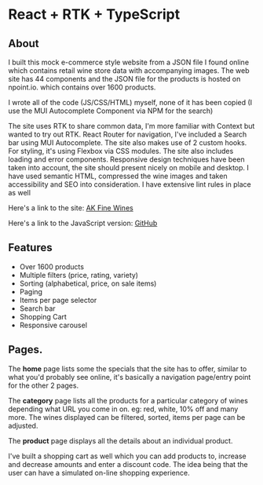 # React + RTK + TypeScript

## About

I built this mock e-commerce style website from a JSON file I found online which contains retail wine store data with accompanying images. The web site has 44 components and the JSON file for the products is hosted on npoint.io. which contains over 1600 products.

I wrote all of the code (JS/CSS/HTML) myself, none of it has been copied (I use the MUI Autocomplete Component via NPM for the search)

The site uses RTK to share common data, I'm more familiar with Context but wanted to try out RTK. React Router for navigation, I've included a Search bar using MUI Autocomplete. The site also makes use of 2 custom hooks. For styling, it's using Flexbox via CSS modules. The site also includes loading and error components. Responsive design techniques have been taken into account, the site should present nicely on mobile and desktop. I have used semantic HTML, compressed the wine images and taken accessibility and SEO into consideration. I have extensive lint rules in place as well

Here's a link to the site: <a href="https://ak-fine-wines-ts.netlify.app/">AK Fine Wines</a>

Here's a link to the JavaScript version: <a href="https://github.com/AgeBK/ak-fine-wines">GitHub</a>

## Features

- Over 1600 products
- Multiple filters (price, rating, variety)
- Sorting (alphabetical, price, on sale items)
- Paging
- Items per page selector
- Search bar
- Shopping Cart
- Responsive carousel

## Pages.

The <b>home</b> page lists some the specials that the site has to offer, similar to what you'd probably see online, it's basically a navigation page/entry point for the other 2 pages.

The <b>category</b> page lists all the products for a particular category of wines depending what URL you come in on. eg: red, white, 10% off and many more. The wines displayed can be filtered, sorted, items per page can be adjusted.

The <b>product</b> page displays all the details about an individual product.

I've built a shopping cart as well which you can add products to, increase and decrease amounts and enter a discount code. The idea being that the user can have a simulated on-line shopping experience.
